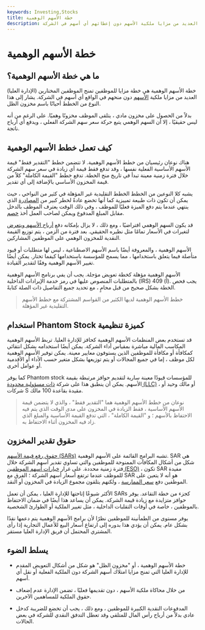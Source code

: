 ```yaml
---
keywords: Investing,Stocks
title: خطة الأسهم الوهمية
description: خطة الأسهم الوهمية هي خطة مزايا للموظفين تمنح الموظفين المختارين العديد من مزايا ملكية الأسهم دون إعطائهم أي أسهم في الشركة.
---
```


# خطة الأسهم الوهمية
## ما هي خطة الأسهم الوهمية؟

خطة الأسهم الوهمية هي خطة مزايا للموظفين تمنح الموظفين المختارين (الإدارة العليا) العديد من مزايا ملكية [الأسهم](/stock) دون منحهم في الواقع أي أسهم في الشركة. يشار إلى هذا النوع من الخطط أحيانًا باسم مخزون الظل.

بدلاً من الحصول على مخزون مادي ، يتلقى الموظف مخزونًا وهميًا. على الرغم من أنه ليس حقيقيًا ، إلا أن السهم الوهمي يتبع حركة سعر سهم الشركة الفعلي ، ويدفع أي أرباح ناتجة.

## كيف تعمل خطط الأسهم الوهمية

هناك نوعان رئيسيان من خطط الأسهم الوهمية. لا تتضمن خطط "التقدير فقط" قيمة الأسهم الأساسية الفعلية نفسها ، وقد تدفع فقط قيمة أي زيادة في سعر سهم الشركة خلال فترة زمنية معينة تبدأ في تاريخ منح الخطة. تدفع خطط "القيمة الكاملة" كلاً من قيمة المخزون الأساسي بالإضافة إلى أي تقدير.

يشبه كلا النوعين من الخطط الخطط التقليدية غير المؤهلة في كثير من النواحي ، حيث يمكن أن تكون ذات طبيعة تمييزية كما أنها تخضع عادةً لخطر كبير من [المصادرة](/forfeiture) الذي ينتهي عندما يتم دفع الميزة فعليًا للموظف ، وفي ذلك الوقت يعترف الموظف بالدخل مقابل المبلغ المدفوع ويمكن لصاحب العمل أخذ [خصم](/deduction).

قد يكون السهم الوهمي افتراضيًا ، ومع ذلك ، لا يزال بإمكانه دفع [أرباح الأسهم ويتعرض](/dividend) لتغيرات في الأسعار تمامًا مثل نظيره الحقيقي. بعد فترة من الزمن ، يتم توزيع القيمة النقدية للمخزون الوهمي على الموظفين المشاركين.

الأسهم الوهمية ، والمعروفة أيضًا باسم الأسهم الاصطناعية ، ليس لها متطلبات أو قيود متأصلة فيما يتعلق باستخدامها ، مما يسمح للمؤسسة باستخدامها كيفما تختار. يمكن أيضًا تغيير الأسهم الوهمية وفقًا لتقدير القيادة.

الأسهم الوهمية مؤهلة كخطة تعويض مؤجلة. يجب أن يفي برنامج الأسهم الوهمية بالمتطلبات المنصوص عليها في رمز خدمة الإيرادات الداخلية (IRS) 409 (أ). يجب فحص الخطة بشكل صحيح من قبل محامٍ ، مع تحديد جميع التفاصيل ذات الصلة كتابةً.

> خطط الأسهم الوهمية لديها الكثير من القواسم المشتركة مع خطط الأسهم التقليدية غير المؤهلة.

>

## استخدام Phantom Stock كميزة تنظيمية

قد تستخدم بعض المنظمات الأسهم الوهمية كحافز للإدارة العليا. تربط الأسهم الوهمية المكاسب المالية مباشرة بمقياس أداء الشركة. يمكن أيضًا استخدامه بشكل انتقائي كمكافأة أو مكافأة للموظفين الذين يستوفون معايير معينة. يمكن توفير الأسهم الوهمية لكل موظف ، إما في جميع المجالات أو يتم توزيعها بشكل متغير حسب الأداء أو الأقدمية أو عوامل أخرى.

كما يوفر Phantom stock للمؤسسات قيودًا معينة سارية لتقديم حوافز مرتبطة بقيمة الأسهم. يمكن أن ينطبق هذا على شركة [ذات مسؤولية محدودة (LLC)](/llc) ، أو مالك وحيد أو شركات S مقيدة بقاعدة 100 مالك.

> نوعان من خطط الأسهم الوهمية هما "التقدير فقط" ، والذي لا يتضمن قيمة الأسهم الأساسية ، فقط الزيادة في المخزون على مدى الوقت الذي يتم فيه الاحتفاظ بالأسهم ؛ و "القيمة الكاملة" ، التي تدفع القيمة الأساسية والمبلغ الذي زاد فيه المخزون أثناء الاحتفاظ به.

>

## حقوق تقدير المخزون

[حقوق رفع قيمة الأسهم (SARs)](/sar) تشبه البرامج القائمة على الأسهم الوهمية. SAR هي شكل من أشكال المكافآت الممنوحة للموظفين والتي تساوي تقدير أسهم الشركة خلال فترة زمنية محددة. على غرار [خيارات أسهم الموظفين (ESO)](/eso) ، تكون SAR مفيدة للموظف عندما ترتفع أسعار أسهم الشركة ؛ الفرق مع SAR هو أنه لا يتعين على الموظفين دفع [سعر الممارسة](/exerciseprice) ، ولكنهم يتلقون مجموع الزيادة في المخزون أو النقد.

الأكثر شيوعًا إتاحتها للإدارة العليا ، يمكن أن تعمل SARs كجزء من خطة التقاعد. يوفر حوافز متزايدة مع زيادة قيمة الشركة. يمكن أن يساعد هذا أيضًا في ضمان الاحتفاظ بالموظفين ، خاصة في أوقات التقلبات الداخلية ، مثل تغيير الملكية أو الطوارئ الشخصية.

يوفر مستوى من الطمأنينة للموظفين نظرًا لأن برامج الأسهم الوهمية يتم دعمها نقدًا بشكل عام. يمكن أن يؤدي هذا بدوره إلى ارتفاع أسعار البيع للأعمال التجارية إذا رأى المشتري المحتمل أن فريق الإدارة العليا مستقر.

## يسلط الضوء

- خطة الأسهم الوهمية ، أو "مخزون الظل" هو شكل من أشكال التعويض المقدم للإدارة العليا التي تمنح مزايا امتلاك أسهم الشركة دون الملكية الفعلية أو نقل أي أسهم.

- من خلال محاكاة ملكية الأسهم ، دون تقديمها فعليًا ، تضمن الإدارة عدم إضعاف حقوق الملكية للمساهمين الآخرين.

- المدفوعات النقدية الكبيرة للموظفين ، ومع ذلك ، يجب أن تخضع للضريبة كدخل عادي بدلاً من أرباح رأس المال للمتلقي وقد تعطل التدفق النقدي للشركة في بعض الحالات.

